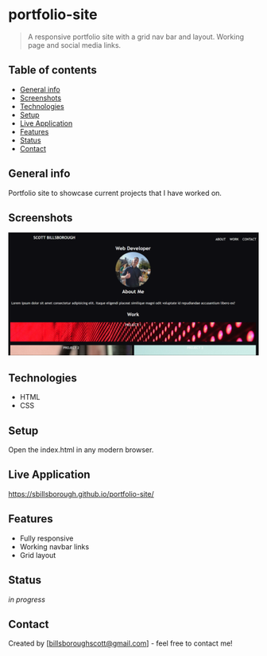 # portfolio-site

> A responsive portfolio site with a grid nav bar and layout. Working page and social media links.

## Table of contents

- [General info](#general-info)
- [Screenshots](#screenshots)
- [Technologies](#technologies)
- [Setup](#setup)
- [Live Application](#live-application)
- [Features](#features)
- [Status](#status)
- [Contact](#contact)

## General info

Portfolio site to showcase current projects that I have worked on.

## Screenshots

![Example screenshot](./starter/images/screenshot.png)

## Technologies

- HTML
- CSS

## Setup

Open the index.html in any modern browser.

## Live Application

https://sbillsborough.github.io/portfolio-site/

## Features

- Fully responsive
- Working navbar links
- Grid layout

## Status

_in progress_

## Contact

Created by [billsboroughscott@gmail.com] - feel free to contact me!
